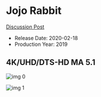 # Jojo Rabbit

[Discussion Post](https://www.avsforum.com/threads/bass-eq-for-filtered-movies.2995212/post-59215134)

* Release Date: 2020-02-18
* Production Year: 2019

## 4K/UHD/DTS-HD MA 5.1

![img 0](https://i.imgur.com/z9kiWa1.jpg)

![img 1](https://i.imgur.com/mEXU7uP.png)

